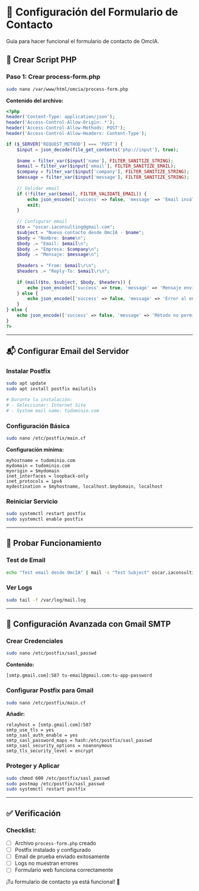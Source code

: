 
# 📧 Configuración del Formulario de Contacto

Guía para hacer funcional el formulario de contacto de OmcIA.

## 🎯 Crear Script PHP

### Paso 1: Crear process-form.php

```bash
sudo nano /var/www/html/omcia/process-form.php
```

**Contenido del archivo:**
```php
<?php
header('Content-Type: application/json');
header('Access-Control-Allow-Origin: *');
header('Access-Control-Allow-Methods: POST');
header('Access-Control-Allow-Headers: Content-Type');

if ($_SERVER['REQUEST_METHOD'] === 'POST') {
    $input = json_decode(file_get_contents('php://input'), true);
    
    $name = filter_var($input['name'], FILTER_SANITIZE_STRING);
    $email = filter_var($input['email'], FILTER_SANITIZE_EMAIL);
    $company = filter_var($input['company'], FILTER_SANITIZE_STRING);
    $message = filter_var($input['message'], FILTER_SANITIZE_STRING);
    
    // Validar email
    if (!filter_var($email, FILTER_VALIDATE_EMAIL)) {
        echo json_encode(['success' => false, 'message' => 'Email inválido']);
        exit;
    }
    
    // Configurar email
    $to = "oscar.iaconsulting@gmail.com";
    $subject = "Nuevo contacto desde OmcIA - $name";
    $body = "Nombre: $name\n";
    $body .= "Email: $email\n";
    $body .= "Empresa: $company\n";
    $body .= "Mensaje: $message\n";
    
    $headers = "From: $email\r\n";
    $headers .= "Reply-To: $email\r\n";
    
    if (mail($to, $subject, $body, $headers)) {
        echo json_encode(['success' => true, 'message' => 'Mensaje enviado correctamente']);
    } else {
        echo json_encode(['success' => false, 'message' => 'Error al enviar mensaje']);
    }
} else {
    echo json_encode(['success' => false, 'message' => 'Método no permitido']);
}
?>
```

---

## 📬 Configurar Email del Servidor

### Instalar Postfix

```bash
sudo apt update
sudo apt install postfix mailutils

# Durante la instalación:
# - Seleccionar: Internet Site
# - System mail name: tudominio.com
```

### Configuración Básica

```bash
sudo nano /etc/postfix/main.cf
```

**Configuración mínima:**
```
myhostname = tudominio.com
mydomain = tudominio.com
myorigin = $mydomain
inet_interfaces = loopback-only
inet_protocols = ipv4
mydestination = $myhostname, localhost.$mydomain, localhost
```

### Reiniciar Servicio

```bash
sudo systemctl restart postfix
sudo systemctl enable postfix
```

---

## 🧪 Probar Funcionamiento

### Test de Email

```bash
echo "Test email desde OmcIA" | mail -s "Test Subject" oscar.iaconsulting@gmail.com
```

### Ver Logs

```bash
sudo tail -f /var/log/mail.log
```

---

## 🔧 Configuración Avanzada con Gmail SMTP

### Crear Credenciales

```bash
sudo nano /etc/postfix/sasl_passwd
```

**Contenido:**
```
[smtp.gmail.com]:587 tu-email@gmail.com:tu-app-password
```

### Configurar Postfix para Gmail

```bash
sudo nano /etc/postfix/main.cf
```

**Añadir:**
```
relayhost = [smtp.gmail.com]:587
smtp_use_tls = yes
smtp_sasl_auth_enable = yes
smtp_sasl_password_maps = hash:/etc/postfix/sasl_passwd
smtp_sasl_security_options = noanonymous
smtp_tls_security_level = encrypt
```

### Proteger y Aplicar

```bash
sudo chmod 600 /etc/postfix/sasl_passwd
sudo postmap /etc/postfix/sasl_passwd
sudo systemctl restart postfix
```

---

## ✅ Verificación

### Checklist:
- [ ] Archivo `process-form.php` creado
- [ ] Postfix instalado y configurado
- [ ] Email de prueba enviado exitosamente
- [ ] Logs no muestran errores
- [ ] Formulario web funciona correctamente

¡Tu formulario de contacto ya está funcional! 📧
